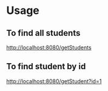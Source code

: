 <h1>Usage</h1>
<h2>To find all students</h2>
<a href="http://localhost:8080/getStudents">http://localhost:8080/getStudents</a>
<br>
<h2>To find student by id</h2>
<a href="http://localhost:8080/getStudent?id=1">http://localhost:8080/getStudent?id=1</a>
